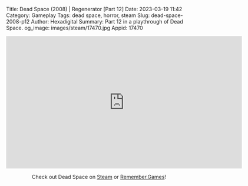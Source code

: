 Title: Dead Space (2008) | Regenerator [Part 12]
Date: 2023-03-19 11:42
Category: Gameplay
Tags: dead space,  horror, steam
Slug: dead-space-2008-p12
Author: Hexadigital
Summary: Part 12 in a playthrough of Dead Space.
og_image: images/steam/17470.jpg
Appid: 17470

<center><iframe src="https://www.youtube.com/embed/KQxYUocHQAY?feature=oembed" allow="accelerometer; autoplay; encrypted-media; gyroscope; picture-in-picture" width="640" height="360" frameborder="0"></iframe>

Check out Dead Space on [Steam](https://store.steampowered.com/app/17470/?curator_clanid=34633900) or [Remember.Games](https://remember.games/game/815/dead-space/)!</center>